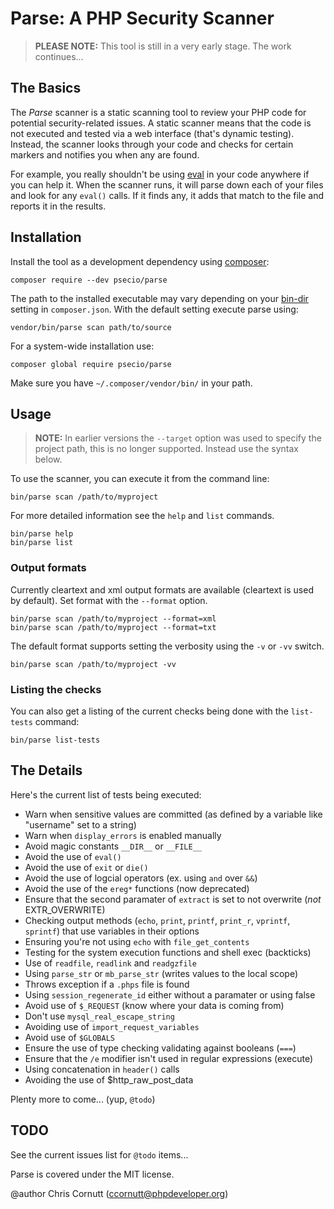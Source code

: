 Parse: A PHP Security Scanner
=============================

> **PLEASE NOTE:** This tool is still in a very early stage. The work continues...


The Basics
----------
The *Parse* scanner is a static scanning tool to review your PHP code for potential security-related
issues. A static scanner means that the code is not executed and tested via a web interface (that's
dynamic testing). Instead, the scanner looks through your code and checks for certain markers and notifies
you when any are found.

For example, you really shouldn't be using [eval](http://php.net/eval) in your code anywhere if you can
help it. When the scanner runs, it will parse down each of your files and look for any `eval()` calls.
If it finds any, it adds that match to the file and reports it in the results.


Installation
------------
Install the tool as a development dependency using [composer](https://getcomposer.org/):

```shell
composer require --dev psecio/parse
```

The path to the installed executable may vary depending on your
[bin-dir](https://getcomposer.org/doc/04-schema.md#config) setting in `composer.json`.
With the default setting execute parse using:

```shell
vendor/bin/parse scan path/to/source
```

For a system-wide installation use:

```shell
composer global require psecio/parse
```

Make sure you have `~/.composer/vendor/bin/` in your path.


Usage
-----
> **NOTE:** In earlier versions the `--target` option was used to specify the
> project path, this is no longer supported. Instead use the syntax below.

To use the scanner, you can execute it from the command line:

```shell
bin/parse scan /path/to/myproject
```

For more detailed information see the `help` and `list` commands.

```shell
bin/parse help
bin/parse list
```

### Output formats

Currently cleartext and xml output formats are available (cleartext is used
by default). Set format with the `--format` option.

```shell
bin/parse scan /path/to/myproject --format=xml
bin/parse scan /path/to/myproject --format=txt
```

The default format supports setting the verbosity using the `-v` or `-vv` switch.

```shell
bin/parse scan /path/to/myproject -vv
```

### Listing the checks

You can also get a listing of the current checks being done with the `list-tests` command:

```shell
bin/parse list-tests
```


The Details
-----------
Here's the current list of tests being executed:

- Warn when sensitive values are committed (as defined by a variable like "username" set to a string)
- Warn when `display_errors` is enabled manually
- Avoid magic constants `__DIR__` or `__FILE__`
- Avoid the use of `eval()`
- Avoid the use of `exit` or `die()`
- Avoid the use of logcial operators (ex. using `and` over `&&`)
- Avoid the use of the `ereg*` functions (now deprecated)
- Ensure that the second paramater of `extract` is set to not overwrite (*not* EXTR_OVERWRITE)
- Checking output methods (`echo`, `print`, `printf`, `print_r`, `vprintf`, `sprintf`) that use variables in their options
- Ensuring you're not using `echo` with `file_get_contents`
- Testing for the system execution functions and shell exec (backticks)
- Use of `readfile`, `readlink` and `readgzfile`
- Using `parse_str` or `mb_parse_str` (writes values to the local scope)
- Throws exception if a `.phps` file is found
- Using `session_regenerate_id` either without a paramater or using false
- Avoid use of `$_REQUEST` (know where your data is coming from)
- Don't use `mysql_real_escape_string`
- Avoiding use of `import_request_variables`
- Avoid use of `$GLOBALS`
- Ensure the use of type checking validating against booleans (`===`)
- Ensure that the `/e` modifier isn't used in regular expressions (execute)
- Using concatenation in `header()` calls
- Avoiding the use of $http_raw_post_data

Plenty more to come... (yup, `@todo`)


TODO
----
See the current issues list for `@todo` items...

Parse is covered under the MIT license.

@author Chris Cornutt (ccornutt@phpdeveloper.org)

